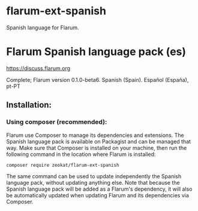 # flarum-ext-spanish
Spanish language for Flarum.

# Flarum Spanish language pack (es)

https://discuss.flarum.org

Complete; Flarum version 0.1.0-beta6. Spanish (Spain). Español (España), pt-PT

## Installation:

### Using composer (recommended):

Flarum use Composer to manage its dependencies and extensions. The Spanish language pack is available on Packagist and can be managed that way. Make sure that Composer is installed on your machine, then run the following command in the location where Flarum is installed:

`composer require zeokat/flarum-ext-spanish`

The same command can be used to update independently the Spanish language pack, without updating anything else. Note that because the Spanish language pack will be added as a Flarum's dependency, it will also be automatically updated when updating Flarum and its dependencies via Composer.
